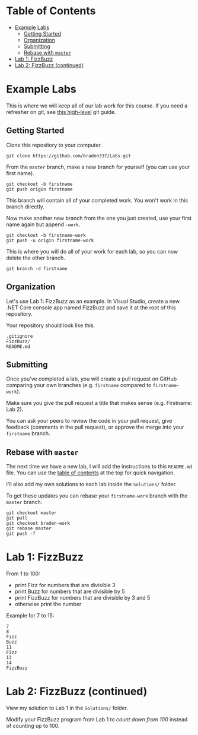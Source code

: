 # Table of Contents

- [Example Labs](#example-labs)
  - [Getting Started](#getting-started)
  - [Organization](#organization)
  - [Submitting](#submitting)
  - [Rebase with `master`](#rebase-with-master)
- [Lab 1: FizzBuzz](#lab-1-fizzbuzz)
- [Lab 2: FizzBuzz (continued)](#lab-2-fizzbuzz-continued)

# Example Labs

This is where we will keep all of our lab work for this course. If you need a
refresher on git, see
[this high-level](https://rogerdudler.github.io/git-guide/) git guide.

## Getting Started

Clone this repository to your computer.

```shell
git clone https://github.com/braden337/Labs.git
```

From the `master` branch, make a new branch for yourself (you can use your first
name).

```shell
git checkout -b firstname
git push origin firstname
```

This branch will contain all of your completed work. You won't work in this
branch directly.

Now make another new branch from the one you just created, use your first name
again but append `-work`.

```shell
git checkout -b firstname-work
git push -u origin firstname-work
```

This is where you will do all of your work for each lab, so you can now delete
the other branch.

```shell
git branch -d firstname
```

## Organization

Let's use Lab 1: FizzBuzz as an example. In Visual Studio, create a new .NET
Core console app named FizzBuzz and save it at the root of this repository.

Your repository should look like this.

```shell
.gitignore
FizzBuzz/
README.md
```

## Submitting

Once you've completed a lab, you will create a pull request on GitHub comparing
your own branches (e.g. `firstname` compared to `firstname-work`).

Make sure you give the pull request a title that makes sense (e.g. Firstname:
Lab 2).

You can ask your peers to review the code in your pull request, give feedback
(comments in the pull request), or approve the merge into your `firstname`
branch.

## Rebase with `master`

The next time we have a new lab, I will add the instructions to this `README.md`
file. You can use the [table of contents](#contents) at the top for quick
navigation.

I'll also add my own solutions to each lab inside the `Solutions/` folder.

To get these updates you can rebase your `firstname-work` branch with the
`master` branch.

```shell
git checkout master
git pull
git checkout braden-work
git rebase master
git push -f
```

# Lab 1: FizzBuzz

From 1 to 100:

- print Fizz for numbers that are divisible 3
- print Buzz for numbers that are divisible by 5
- print FizzBuzz for numbers that are divisible by 3 and 5
- otherwise print the number

Example for 7 to 15:

```text
7
8
Fizz
Buzz
11
Fizz
13
14
FizzBuzz
```

# Lab 2: FizzBuzz (continued)

View my solution to Lab 1 in the `Solutions/` folder.

Modify your FizzBuzz program from Lab 1 to _count down from 100_ instead of
counting up to 100.
